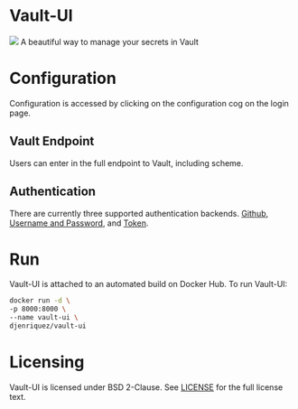 # Vault-UI
[![](https://images.microbadger.com/badges/image/djenriquez/vault-ui.svg)](https://microbadger.com/images/djenriquez/vault-ui)
A beautiful way to manage your secrets in Vault

# Configuration
Configuration is accessed by clicking on the configuration cog on the login page.
## Vault Endpoint
Users can enter in the full endpoint to Vault, including scheme.
## Authentication
There are currently three supported authentication backends. [Github](https://www.vaultproject.io/docs/auth/github.html), [Username and Password](https://www.vaultproject.io/docs/auth/userpass.html), and [Token](https://www.vaultproject.io/docs/auth/token.html). 

# Run
Vault-UI is attached to an automated build on Docker Hub. To run Vault-UI:
```bash
docker run -d \
-p 8000:8000 \
--name vault-ui \
djenriquez/vault-ui
```

# Licensing
Vault-UI is licensed under BSD 2-Clause. See [LICENSE](https://github.com/djenriquez/vault-ui/blob/master/LICENSE) for the full license text.